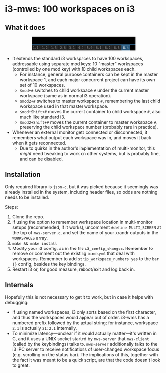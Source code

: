 # i3-mws: 100 workspaces on i3
## What it does

<p align="center">
  <img src="demo.png">
</p>

- It extends the standard i3 workspaces to have 100 workspaces, addressable using separate mod keys: 10 "master" workspaces (controlled by one mod key) with 10 child workspaces each.
  - For instance, general purpose containers can be kept in the master workspace 1, and each major concurrent project can have its own set of 10 workspaces.
  - `$mod+#` switches to child workspace `#` under the current master workspace (same as in normal i3 operation).
  - `$mod2+#` switches to master workspace `#`, remembering the last child workspace used in that master workspace.
  - `$mod+Shift+#` moves the current container to child workspace `#`, also much like standard i3.
  - `$mod2+Shift+#` moves the current container to master workspace `#`, preserving the child workspace number (probably rare in practice).
- Whenever an external monitor gets connected or disconnected, it remembers what output each workspace was in, and moves it back when it gets reconnected.
  - Due to quirks in the author's implementation of multi-monitor, this _might_ need tweaking to work on other systems, but is probably fine, and can be disabled.
  
## Installation
Only required library is `json-c`, but it was picked because it seemingly was already installed in the system, including header files, so odds are nothing needs to be installed.

Steps:
1. Clone the repo.
2. If using the option to remember workspace location in multi-monitor setups (recommended, if it works), uncomment `#define MULTI_SCREEN` at the top of `mws-server.c`, and set the name of your xrandr outputs in the `WORKSPACES` array.
3. `make && make install`
4. Modify your i3 config, as in the file `i3_config_changes`. Remember to remove or comment out the existing `bindsym`s that deal with workspaces. Remember to add `strip_workspace_numbers yes` to the `bar {}` config, besides the key bindings.
5. Restart i3 or, for good measure, reboot/exit and log back in.

## Internals
Hopefully this is not necessary to get it to work, but in case it helps with debugging:
- If using named workspaces, i3 only sorts based on the first character, and thus the workspaces would appear out of order. i3-wms has a numbered prefix followed by the actual string; for instance, workspace `2.1` is actually `21:2.1` internally.
- To minimize latency—unclear if it would actually matter—it's written in C, and it uses a UNIX socket started by `mws-server` that `mws-client` (called by the keybindings) talks to. `mws-server` additionally talks to the i3 IPC server to receive notifications of user-changed workspace focus (e.g. scrolling on the status bar). The implications of this, together with the fact it was meant to be a quick script, are that the code doesn't look to great.

